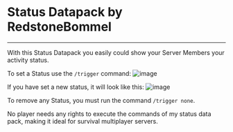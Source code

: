 # Status Datapack by RedstoneBommel
-------------------------------------------------
With this Status Datapack you easily could show your Server Members your activity  status.

To set a Status use the `/trigger` command:
![image](https://github.com/user-attachments/assets/21c515db-e84b-4d98-8b6a-a176b6144e04)

If you have set a new status, it will look like this:
![image](https://github.com/user-attachments/assets/9a06305c-fe09-4a0b-a4e0-4d35d58c91ed)

To remove any Status, you must run the command `/trigger none`.

No player needs any rights to execute the commands of my status data pack, making it ideal for survival multiplayer servers.
